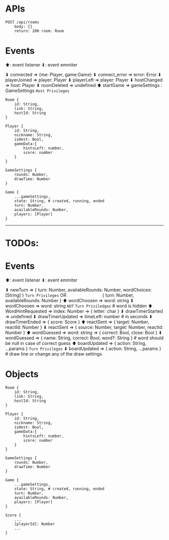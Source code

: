# APIs

```
POST /api/rooms
    body: {}
    return: 200 room: Room

```

# Events

⬆: event listener
⬇: event emmiter

⬇ connected => {me: Player, game:Game}
⬇ connect_error => error: Error
⬇ playerJoined => player: Player
⬇ playerLeft => player: Player
⬇ hostChanged => host: Player
⬇ roomDeleted => undefined
⬆ startGame => gameSettings : GameSettings `Host Privileges`

```
Room {
    id: String,
    link: String,
    hostId: String
}

Player {
    id: String,
    nickname: String,
    isHost: Bool,
    gameData:{
        hintsLeft: number,
        score: number
    }
}

GameSettings {
    rounds: Number,
    drawTime: Number
}

Game {
    ...gameSettings,
    state: String, # created, running, ended
    turn: Number,
    availableRounds: Number,
    players: [Player]
}
```

---

# TODOs:

# Events

⬆: event listener
⬇: event emmiter

⬇ newTurn => { turn: Number, availableRounds: Number, wordChoices: [String] } `Turn Privileges` OR
&nbsp;&nbsp;&nbsp;&nbsp;&nbsp;&nbsp;&nbsp;&nbsp;&nbsp;&nbsp;&nbsp;&nbsp;&nbsp;&nbsp;&nbsp;&nbsp;&nbsp;&nbsp;&nbsp;&nbsp;&nbsp;&nbsp;&nbsp;&nbsp;&nbsp;&nbsp;&nbsp;&nbsp;{ turn: Number, availableRounds: Number }
⬆ wordChoosen => word: string
⬇ wordChoosen => word: string `NOT` `Turn Priviledges` # word is hidden
⬆ WordHintRequested => index: Number => { letter: char }
⬇ drawTimerStarted => undefined
⬇ drawTimerUpdated => timeLeft: number # in seconds
⬇ drawTimerEnded => { score: Score }
⬆ reactSent => { target: Number, reactId: Number }
⬇ reactSent => { source: Number, target: Number, reactId: Number }
⬆ wordGuessed => word: string => { correct: Bool, close: Bool }
⬇ wordGuessed => { name: String, correct: Bool, word?: String } # word should be null in case of correct guess
⬆ boardUpdated => { action: String, ...params } `Turn Privileges`
⬇ boardUpdated => { action: String, ...params } # draw line or change any of the draw settings

# Objects

```
Room {
    id: String,
    link: String,
    hostId: String
}

Player {
    id: String,
    nickname: String,
    isHost: Bool,
    gameData:{
        hintsLeft: number,
        score: number
    }
}

GameSettings {
    rounds: Number,
    drawTime: Number
}

Game {
    ...gameSettings,
    state: String, # created, running, ended
    turn: Number,
    availableRounds: Number,
    players: [Player]
}

Score {
    ...
    [playerId]: Number
    ...
}
```
